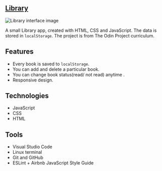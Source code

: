 ## [Library](https://georgeoprea1.github.io/library/)

![Library interface image](./icons/Library.avif)

A small Library app, created with HTML, CSS and JavaScript. The data is stored in `localStorage`. The project is from The Odin Project curriculum.

## Features

- Every book is saved to `localStorage`.
- You can add and delete a particular book.
- You can change book status(read/ not read) anytime .
- Responsive design.

## Technologies

- JavaScript
- CSS
- HTML

## Tools

- Visual Studio Code
- Linux terminal
- Git and GitHub
- ESLint + Airbnb JavaScript Style Guide
